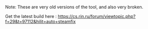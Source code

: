 Note: These are very old versions of the tool, and also very broken.

Get the latest build here : https://cs.rin.ru/forum/viewtopic.php?f=29&t=97112&hilit=auto+steamfix
